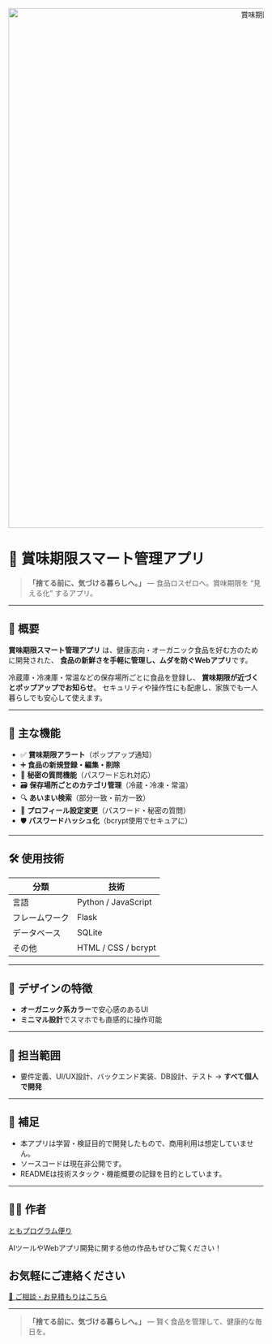<p align="center">
<img width="1536" height="1024" alt="賞味期限スマート管理アプリ 健康的な暮らしをもっと簡単に。賢く食品を管理し、ムダを減らそう。" src="https://github.com/user-attachments/assets/48904717-ba4c-4126-8c21-b5a90f572cc4" />
</p>


# 🥦 賞味期限スマート管理アプリ

> **「捨てる前に、気づける暮らしへ。」**
> ― 食品ロスゼロへ。賞味期限を “見える化” するアプリ。

---

## 📝 概要

**賞味期限スマート管理アプリ** は、健康志向・オーガニック食品を好む方のために開発された、
**食品の新鮮さを手軽に管理し、ムダを防ぐWebアプリ**です。

冷蔵庫・冷凍庫・常温などの保存場所ごとに食品を登録し、
**賞味期限が近づくとポップアップでお知らせ**。
セキュリティや操作性にも配慮し、家族でも一人暮らしでも安心して使えます。

---

## 🔧 主な機能

* ✅ **賞味期限アラート**（ポップアップ通知）
* ➕ **食品の新規登録・編集・削除**
* 🔐 **秘密の質問機能**（パスワード忘れ対応）
* 🗃️ **保存場所ごとのカテゴリ管理**（冷蔵・冷凍・常温）
* 🔍 **あいまい検索**（部分一致・前方一致）
* 🙋 **プロフィール設定変更**（パスワード・秘密の質問）
* 🛡️ **パスワードハッシュ化**（bcrypt使用でセキュアに）

---

## 🛠 使用技術

| 分類      | 技術                  |
| ------- | ------------------- |
| 言語      | Python / JavaScript |
| フレームワーク | Flask               |
| データベース  | SQLite              |
| その他     | HTML / CSS / bcrypt |

---

## 🎨 デザインの特徴

* **オーガニック系カラー**で安心感のあるUI
* **ミニマル設計**でスマホでも直感的に操作可能

---

## 👤 担当範囲

* 要件定義、UI/UX設計、バックエンド実装、DB設計、テスト
  → **すべて個人で開発**

---

## 📎 補足

* 本アプリは学習・検証目的で開発したもので、商用利用は想定していません。
* ソースコードは現在非公開です。
* READMEは技術スタック・機能概要の記録を目的としています。

---

## 🧑‍💻 作者

[ともプログラム便り](https://github.com/TomoProgrammingDayori)

AIツールやWebアプリ開発に関する他の作品もぜひご覧ください！

## お気軽にご連絡ください
[📩 ご相談・お見積もりはこちら](mailto:realmadrid71214591@gmail.com)

---

> **「捨てる前に、気づける暮らしへ。」**
> ― 賢く食品を管理して、健康的な毎日を。

